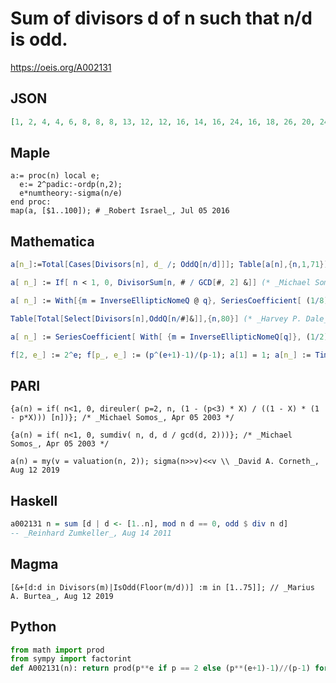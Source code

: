# Sum of divisors d of n such that n/d is odd\.
https://oeis.org/A002131
## JSON
```JSON
[1, 2, 4, 4, 6, 8, 8, 8, 13, 12, 12, 16, 14, 16, 24, 16, 18, 26, 20, 24, 32, 24, 24, 32, 31, 28, 40, 32, 30, 48, 32, 32, 48, 36, 48, 52, 38, 40, 56, 48, 42, 64, 44, 48, 78, 48, 48, 64, 57, 62, 72, 56, 54, 80, 72, 64, 80, 60, 60, 96, 62, 64, 104, 64, 84, 96, 68, 72, 96, 96, 72]
```
## Maple
```Maple
a:= proc(n) local e;
  e:= 2^padic:-ordp(n,2);
  e*numtheory:-sigma(n/e)
end proc:
map(a, [$1..100]); # _Robert Israel_, Jul 05 2016
```
## Mathematica
```Mathematica
a[n_]:=Total[Cases[Divisors[n], d_ /; OddQ[n/d]]]; Table[a[n],{n,1,71}] (* _Jean-François Alcover_, Mar 18 2011 *)
```
```Mathematica
a[ n_] := If[ n < 1, 0, DivisorSum[n, # / GCD[#, 2] &]] (* _Michael Somos_, Aug 01 2011 *)
```
```Mathematica
a[ n_] := With[{m = InverseEllipticNomeQ @ q}, SeriesCoefficient[ (1/8) EllipticK[ m] ( EllipticK[ m] - EllipticE[ m] ) / (Pi/2 )^2, {q, 0, n}]] (* _Michael Somos_, Aug 01 2011 *)
```
```Mathematica
Table[Total[Select[Divisors[n],OddQ[n/#]&]],{n,80}] (* _Harvey P. Dale_, Jun 05 2015 *)
```
```Mathematica
a[ n_] := SeriesCoefficient[ With[ {m = InverseEllipticNomeQ[q]}, (1/2) (EllipticK[ m] / Pi)^2 (D[ JacobiZeta[ JacobiAmplitude[x, m], m], x] /. x -> 0)], {q, 0, n}]; (* _Michael Somos_, Mar 17 2017 *)
```
```Mathematica
f[2, e_] := 2^e; f[p_, e_] := (p^(e+1)-1)/(p-1); a[1] = 1; a[n_] := Times @@ f @@@ FactorInteger[n]; Array[a, 100] (* _Amiram Eldar_, Sep 21 2020 *)
```
## PARI
```PARI
{a(n) = if( n<1, 0, direuler( p=2, n, (1 - (p<3) * X) / ((1 - X) * (1 - p*X))) [n])}; /* _Michael Somos_, Apr 05 2003 */
```
```PARI
{a(n) = if( n<1, 0, sumdiv( n, d, d / gcd(d, 2)))}; /* _Michael Somos_, Apr 05 2003 */
```
```PARI
a(n) = my(v = valuation(n, 2)); sigma(n>>v)<<v \\ _David A. Corneth_, Aug 12 2019
```
## Haskell
```Haskell
a002131 n = sum [d | d <- [1..n], mod n d == 0, odd $ div n d]
-- _Reinhard Zumkeller_, Aug 14 2011
```
## Magma
```Magma
[&+[d:d in Divisors(m)|IsOdd(Floor(m/d))] :m in [1..75]]; // _Marius A. Burtea_, Aug 12 2019
```
## Python
```Python
from math import prod
from sympy import factorint
def A002131(n): return prod(p**e if p == 2 else (p**(e+1)-1)//(p-1) for p, e in factorint(n).items()) # _Chai Wah Wu_, Dec 17 2021
```
